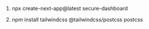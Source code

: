 1.  npx create-next-app@latest secure-dashboard

2.  npm install tailwindcss @tailwindcss/postcss postcss
